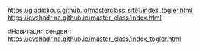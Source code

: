 
https://gladiolicus.github.io/masterclass_site1/index_togler.html
https://evshadrina.github.io/master_class/index.html

#Навигация сендвич
https://evshadrina.github.io/master_class/index_togler.html
